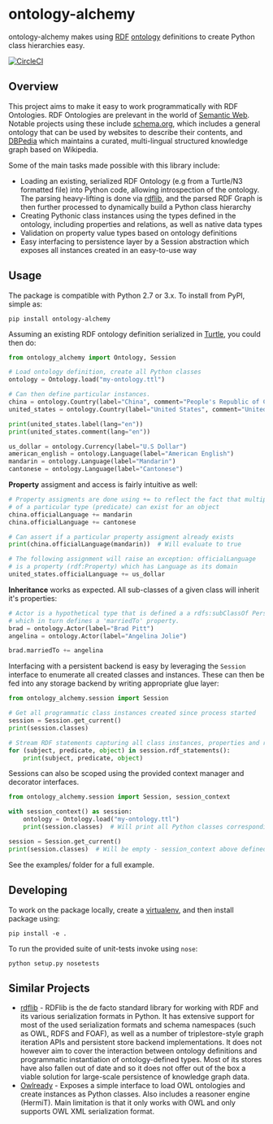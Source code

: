 # ontology-alchemy

ontology-alchemy makes using [RDF](https://en.wikipedia.org/wiki/Resource_Description_Framework) [ontology](https://en.wikipedia.org/wiki/Ontology_(information_science)) definitions to create Python class hierarchies easy.

[![CircleCI](https://circleci.com/gh/globality-corp/ontology-alchemy/tree/develop.svg?style=svg)](https://circleci.com/gh/globality-corp/ontology-alchemy/tree/develop)

## Overview

This project aims to make it easy to work programmatically with RDF Ontologies. RDF Ontologies are prelevant in the world of [Semantic Web](https://en.wikipedia.org/wiki/Semantic_Web). Notable projects using these include [schema.org](http://schema.org), which includes a general ontology that can be used by websites to describe their contents, and [DBPedia](http://wiki.dbpedia.org) which maintains a curated, multi-lingual structured knowledge graph based on Wikipedia.

Some of the main tasks made possible with this library include:

* Loading an existing, serialized RDF Ontology (e.g from a Turtle/N3 formatted file) into Python code, allowing introspection of the ontology. The parsing heavy-lifting is done via [rdflib](http://rdflib.readthedocs.io/en/stable/), and the parsed RDF Graph is then further processed to dynamically build a Python class hierarchy
* Creating Pythonic class instances using the types defined in the ontology, including properties and relations, as well as native data types
* Validation on property value types based on ontology definitions
* Easy interfacing to persistence layer by a Session abstraction which exposes all instances created in an easy-to-use way

## Usage

The package is compatible with Python 2.7 or 3.x. To install from PyPI, simple as:

    pip install ontology-alchemy

Assuming an existing RDF ontology definition serialized in [Turtle](https://en.wikipedia.org/wiki/Turtle_(syntax)), you could then do:

```python
from ontology_alchemy import Ontology, Session

# Load ontology definition, create all Python classes
ontology = Ontology.load("my-ontology.ttl")

# Can then define particular instances.
china = ontology.Country(label="China", comment="People's Republic of China")
united_states = ontology.Country(label="United States", comment="United States of America")

print(united_states.label(lang="en"))
print(united_states.comment(lang="en"))

us_dollar = ontology.Currency(label="U.S Dollar")
american_english = ontology.Language(label="American English")
mandarin = ontology.Language(label="Mandarin")
cantonese = ontology.Language(label="Cantonese")
```

**Property** assigment and access is fairly intuitive as well:

```python
# Property assigments are done using += to reflect the fact that multiple "edges"
# of a particular type (predicate) can exist for an object
china.officialLanguage += mandarin
china.officialLanguage += cantonese

# Can assert if a particular property assigment already exists
print(china.officialLanguage(mandarin))  # Will evaluate to true

# The following assignment will raise an exception: officialLanguage
# is a property (rdf:Property) which has Language as its domain
united_states.officialLanguage += us_dollar
```

**Inheritance** works as expected. All sub-classes of a given class will inherit it's properties:

```python
# Actor is a hypothetical type that is defined a a rdfs:subClassOf Person,
# which in turn defines a 'marriedTo' property.
brad = ontology.Actor(label="Brad Pitt")
angelina = ontology.Actor(label="Angelina Jolie")

brad.marriedTo += angelina
```

Interfacing with a persistent backend is easy by leveraging the `Session` interface
to enumerate all created classes and instances. These can then be fed into any storage backend
by writing appropriate glue layer:

```python
from ontology_alchemy.session import Session

# Get all programmatic class instances created since process started
session = Session.get_current()
print(session.classes)

# Stream RDF statements capturing all class instances, properties and relations created
for (subject, predicate, object) in session.rdf_statements():
    print(subject, predicate, object)
```

Sessions can also be scoped using the provided context manager and decorator interfaces.

```python
from ontology_alchemy.session import Session, session_context

with session_context() as session:
    ontology = Ontology.load("my-ontology.ttl")
    print(session.classes)  # Will print all Python classes corresponding to ontology classes

session = Session.get_current()
print(session.classes)  # Will be empty - session_context above defined a local session scope
```

See the examples/ folder for a full example.

## Developing

To work on the package locally, create a [virtualenv](http://docs.python-guide.org/en/latest/dev/virtualenvs/), and then install package using:

    pip install -e .

To run the provided suite of unit-tests invoke using `nose`:

    python setup.py nosetests

## Similar Projects

* [rdflib](http://rdflib.readthedocs.io/en/stable/) - RDFlib is the de facto standard library for working with RDF and its various serialization formats in Python. It has extensive support for most of the used serialization formats and schema namespaces (such as OWL, RDFS and FOAF), as well as a number of triplestore-style graph iteration APIs and persistent store backend implementations. It does not however aim to cover the interaction between ontology definitions and programmatic instantiation of ontology-defined types. Most of its stores have also fallen out of date and so it does not offer out of the box a viable solution for large-scale persistence of knowledge graph data.
* [Owlready](http://pythonhosted.org/Owlready/index.html) - Exposes a simple interface to load OWL ontologies and create instances as Python classes. Also includes a reasoner engine (HermiT). Main limitation is that it only works with OWL and only supports OWL XML serialization format.
